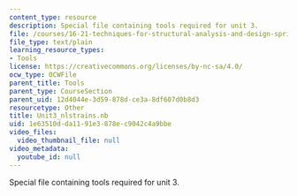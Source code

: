 ```yaml
---
content_type: resource
description: Special file containing tools required for unit 3.
file: /courses/16-21-techniques-for-structural-analysis-and-design-spring-2005/1e63510dda1191e3878ec9042c4a9bbe_Unit3_nlstrains.nb
file_type: text/plain
learning_resource_types:
- Tools
license: https://creativecommons.org/licenses/by-nc-sa/4.0/
ocw_type: OCWFile
parent_title: Tools
parent_type: CourseSection
parent_uid: 12d4044e-3d59-878d-ce3a-8df607d0b8d3
resourcetype: Other
title: Unit3_nlstrains.nb
uid: 1e63510d-da11-91e3-878e-c9042c4a9bbe
video_files:
  video_thumbnail_file: null
video_metadata:
  youtube_id: null
---
```

Special file containing tools required for unit 3.